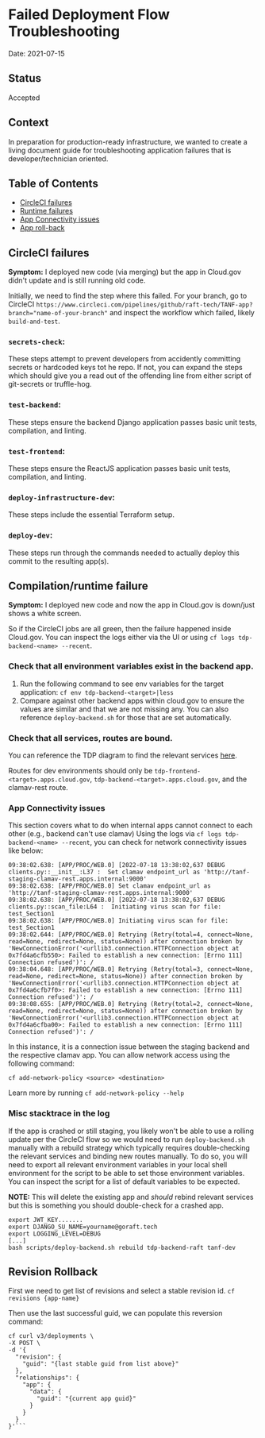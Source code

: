 # Failed Deployment Flow Troubleshooting

Date: 2021-07-15

## Status

Accepted

## Context
In preparation for production-ready infrastructure, we wanted to create a living document guide for troubleshooting application failures that is developer/technician oriented.

## Table of Contents
+ [CircleCI failures](./Failed-Deployment-Troubleshooting.md#circleci-failures)
+ [Runtime failures](./Failed-Deployment-Troubleshooting.md#compilationruntime-failure)
+ [App Connectivity issues](./Failed-Deployment-Troubleshooting.md#app-connectivity-issues)
+ [App roll-back](./Failed-Deployment-Troubleshooting.md#revision-rollback)

## CircleCI failures
**Symptom:** I deployed new code (via merging) but the app in Cloud.gov didn't update and is still running old code.

Initially, we need to find the step where this failed. For your branch, go to CircleCI `https://www.circleci.com/pipelines/github/raft-tech/TANF-app?branch="name-of-your-branch"` and inspect the workflow which failed, likely `build-and-test`.

### `secrets-check`:
These steps attempt to prevent developers from accidently committing secrets or hardcoded keys tot he repo. If not, you can expand the steps which should give you a read out of the offending line from either script of git-secrets or truffle-hog.
### `test-backend`:
These steps ensure the backend Django application passes basic unit tests, compilation, and linting.
### `test-frontend`:
These steps ensure the ReactJS application passes basic unit tests, compilation, and linting.
### `deploy-infrastructure-dev`:
These steps include the essential Terraform setup.
### `deploy-dev`:
These steps run through the commands needed to actually deploy this commit to the resulting app(s).

## Compilation/runtime failure
**Symptom:** I deployed new code and now the app in Cloud.gov is down/just shows a white screen.

So if the CircleCI jobs are all green, then the failure happened inside Cloud.gov. You can inspect the logs either via the UI or using `cf logs tdp-backend-<name> --recent`.


### Check that all environment variables exist in the backend app.
1. Run the following command to see env variables for the target application: `cf env tdp-backend-<target>|less`
2. Compare against other backend apps within cloud.gov to ensure the values are similar and that we are not missing any. You can also reference `deploy-backend.sh` for those that are set automatically.


### Check that all services, routes are bound.
You can reference the TDP diagram to find the relevant services [here](images/tdp-environments.png).

Routes for dev environments should only be `tdp-frontend-<target>.apps.cloud.gov`, `tdp-backend-<target>.apps.cloud.gov`, and the clamav-rest route.

### App Connectivity issues
This section covers what to do when internal apps cannot connect to each other (e.g., backend can't use clamav)
Using the logs via `cf logs tdp-backend-<name> --recent`, you can check for network connectivity issues like below:
```
09:38:02.638: [APP/PROC/WEB.0] [2022-07-18 13:38:02,637 DEBUG clients.py::__init__:L37 :  Set clamav endpoint_url as 'http://tanf-staging-clamav-rest.apps.internal:9000'
09:38:02.638: [APP/PROC/WEB.0] Set clamav endpoint_url as 'http://tanf-staging-clamav-rest.apps.internal:9000'
09:38:02.638: [APP/PROC/WEB.0] [2022-07-18 13:38:02,637 DEBUG clients.py::scan_file:L64 :  Initiating virus scan for file: test_Section1
09:38:02.638: [APP/PROC/WEB.0] Initiating virus scan for file: test_Section1
09:38:02.644: [APP/PROC/WEB.0] Retrying (Retry(total=4, connect=None, read=None, redirect=None, status=None)) after connection broken by 'NewConnectionError('<urllib3.connection.HTTPConnection object at 0x7fd4a6cfb550>: Failed to establish a new connection: [Errno 111] Connection refused')': /
09:38:04.648: [APP/PROC/WEB.0] Retrying (Retry(total=3, connect=None, read=None, redirect=None, status=None)) after connection broken by 'NewConnectionError('<urllib3.connection.HTTPConnection object at 0x7fd4a6cfb7f0>: Failed to establish a new connection: [Errno 111] Connection refused')': /
09:38:08.655: [APP/PROC/WEB.0] Retrying (Retry(total=2, connect=None, read=None, redirect=None, status=None)) after connection broken by 'NewConnectionError('<urllib3.connection.HTTPConnection object at 0x7fd4a6cfba00>: Failed to establish a new connection: [Errno 111] Connection refused')': /
```

In this instance, it is a connection issue between the staging backend and the respective clamav app. You can allow network access using the following command:

```
cf add-network-policy <source> <destination>
```
Learn more by running `cf add-network-policy --help`

### Misc stacktrace in the log
If the app is crashed or still staging, you likely won't be able to use a rolling update per the CircleCI flow so we would need to run `deploy-backend.sh` manually with a rebuild strategy which typically requires double-checking the relevant services and binding new routes manually. To do so, you will need to export all relevant environment variables in your local shell environment for the script to be able to set those environment variables. You can inspect the script for a list of default variables to be expected.

**NOTE:** This will delete the existing app and *should* rebind relevant services but this is something you should double-check for a crashed app.

```
export JWT_KEY.......
export DJANGO_SU_NAME=yourname@goraft.tech
export LOGGING_LEVEL=DEBUG
[...]
bash scripts/deploy-backend.sh rebuild tdp-backend-raft tanf-dev
```

## Revision Rollback

First we need to get list of revisions and select a stable revision id.
```cf revisions {app-name}```

Then use the last successful guid, we can populate this reversion command:
```
cf curl v3/deployments \        
-X POST \
-d '{
  "revision": {
    "guid": "{last stable guid from list above}"
  },
  "relationships": {
    "app": {
      "data": {
        "guid": "{current app guid}"
      }
    }
  }
}'```
